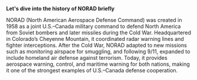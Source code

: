 **Let's dive into the history of **NORAD** briefly**

NORAD (North American Aerospace Defense Command) was created in 1958 as a joint U.S.–Canada military command to defend North America from Soviet bombers and later missiles during the Cold War. Headquartered in Colorado’s Cheyenne Mountain, it coordinated radar warning lines and fighter interceptions. After the Cold War, NORAD adapted to new missions such as monitoring airspace for smuggling, and following 9/11, expanded to include homeland air defense against terrorism. Today, it provides aerospace warning, control, and maritime warning for both nations, making it one of the strongest examples of U.S.–Canada defense cooperation.
